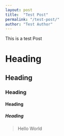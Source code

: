 ```yaml
---
layout: post
title:  "Test Post"
permalink: "/test-post/"
author: "Test Author"
---
```


This is a test Post

# Heading

## Heading

### Heading

#### Heading

##### Heading

> Hello World
